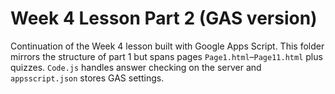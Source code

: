 # Week 4 Lesson Part 2 (GAS version)

Continuation of the Week 4 lesson built with Google Apps Script. This folder mirrors the structure of part 1 but spans pages `Page1.html`–`Page11.html` plus quizzes. `Code.js` handles answer checking on the server and `appsscript.json` stores GAS settings.

